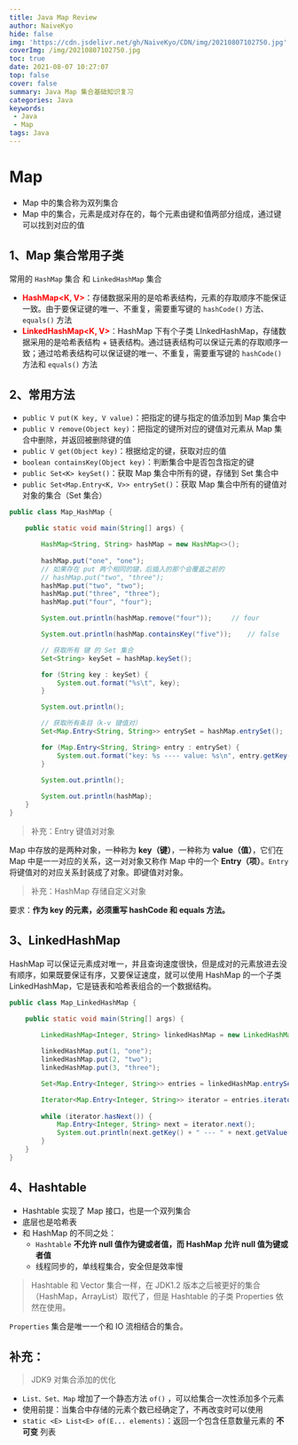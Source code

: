```yaml
---
title: Java Map Review
author: NaiveKyo
hide: false
img: 'https://cdn.jsdelivr.net/gh/NaiveKyo/CDN/img/20210807102750.jpg'
coverImg: /img/20210807102750.jpg
toc: true
date: 2021-08-07 10:27:07
top: false
cover: false
summary: Java Map 集合基础知识复习
categories: Java
keywords:
 - Java
 - Map
tags: Java
---
```


# Map

- Map 中的集合称为双列集合
- Map 中的集合，元素是成对存在的，每个元素由键和值两部分组成，通过键可以找到对应的值



## 1、Map 集合常用子类

常用的 `HashMap` 集合 和 `LinkedHashMap` 集合

- <strong style="color:red">HashMap<K, V></strong>：存储数据采用的是哈希表结构，元素的存取顺序不能保证一致。由于要保证键的唯一、不重复，需要重写键的 `hashCode()` 方法、`equals()` 方法
- <strong style="color:red">LinkedHashMap<K, V></strong>：HashMap 下有个子类 LInkedHashMap，存储数据采用的是哈希表结构 + 链表结构。通过链表结构可以保证元素的存取顺序一致；通过哈希表结构可以保证键的唯一、不重复，需要重写键的 `hashCode()` 方法和 `equals()` 方法



## 2、常用方法

- `public V put(K key, V value)`：把指定的键与指定的值添加到 Map 集合中
- `public V remove(Object key)`：把指定的键所对应的键值对元素从 Map 集合中删除，并返回被删除键的值
- `public V get(Object key)`：根据给定的键，获取对应的值
- `boolean containsKey(Object key)`：判断集合中是否包含指定的键
- `public Set<K> keySet()`：获取 Map 集合中所有的键，存储到 Set 集合中
- `public Set<Map.Entry<K, V>> entrySet()`：获取 Map 集合中所有的键值对对象的集合（Set 集合）



```java
public class Map_HashMap {

    public static void main(String[] args) {

        HashMap<String, String> hashMap = new HashMap<>();
        
        hashMap.put("one", "one");
        // 如果存在 put 两个相同的键，后插入的那个会覆盖之前的
        // hashMap.put("two", "three");
        hashMap.put("two", "two");
        hashMap.put("three", "three");
        hashMap.put("four", "four");

        System.out.println(hashMap.remove("four"));     // four

        System.out.println(hashMap.containsKey("five"));    // false

        // 获取所有 键 的 Set 集合
        Set<String> keySet = hashMap.keySet();

        for (String key : keySet) {
            System.out.format("%s\t", key);
        }

        System.out.println();

        // 获取所有条目（k-v 键值对）
        Set<Map.Entry<String, String>> entrySet = hashMap.entrySet();

        for (Map.Entry<String, String> entry : entrySet) {
            System.out.format("key: %s ---- value: %s\n", entry.getKey(), entry.getValue());
        }
        
        System.out.println();

        System.out.println(hashMap);
    }
}
```



> 补充：Entry 键值对对象

Map 中存放的是两种对象，一种称为 **key（键）**，一种称为 **value（值）**，它们在 Map 中是一一对应的关系，这一对对象又称作 Map 中的一个 **Entry（项）**。`Entry` 将键值对的对应关系封装成了对象。即键值对对象。



> 补充：HashMap 存储自定义对象

要求：**作为 key 的元素，必须重写 hashCode 和 equals 方法。**



## 3、LinkedHashMap

HashMap 可以保证元素成对唯一，并且查询速度很快，但是成对的元素放进去没有顺序，如果既要保证有序，又要保证速度，就可以使用 HashMap 的一个子类 LinkedHashMap，它是链表和哈希表组合的一个数据结构。



```java
public class Map_LinkedHashMap {

    public static void main(String[] args) {

        LinkedHashMap<Integer, String> linkedHashMap = new LinkedHashMap<>();
        
        linkedHashMap.put(1, "one");
        linkedHashMap.put(2, "two");
        linkedHashMap.put(3, "three");

        Set<Map.Entry<Integer, String>> entries = linkedHashMap.entrySet();

        Iterator<Map.Entry<Integer, String>> iterator = entries.iterator();
        
        while (iterator.hasNext()) {
            Map.Entry<Integer, String> next = iterator.next();
            System.out.println(next.getKey() + " --- " + next.getValue());
        }
    }
}
```



## 4、Hashtable

- Hashtable 实现了 Map 接口，也是一个双列集合
- 底层也是哈希表
- 和 HashMap 的不同之处：
  - `Hashtable` **不允许 null 值作为键或者值，而 HashMap 允许 null 值为键或者值**
  - 线程同步的，单线程集合，安全但是效率慢

> Hashtable 和 Vector 集合一样，在 JDK1.2 版本之后被更好的集合（HashMap，ArrayList）取代了，但是 Hashtable 的子类 Properties 依然在使用。

`Properties` 集合是唯一一个和 IO 流相结合的集合。



## 补充：

> JDK9 对集合添加的优化

- `List、Set、Map` 增加了一个静态方法 `of()` ，可以给集合一次性添加多个元素
- 使用前提：当集合中存储的元素个数已经确定了，不再改变时可以使用
- `static <E> List<E> of(E... elements)`：返回一个包含任意数量元素的 **不可变** 列表

